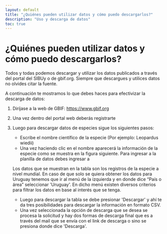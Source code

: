 ```yaml
---
layout: default
title: "¿Quiénes pueden utilizar datos y cómo puedo descargarlos?"
description: "Uso y descarga de datos"
toc: true
---
```


# ¿Quiénes pueden utilizar datos y cómo puedo descargarlos?

Todos y todas podemos descargar y utilizar los datos publicados a través del portal del SIBUy o de gbif.org. Siempre que descargues y utilices datos no olvides citar la fuente. 

A continuación te mostramos lo que debes haces para efectivizar la descarga de datos: 


1. Diríjase a la web de GBIF: https://www.gbif.org

2. Una vez dentro del portal web deberás registrarte
 
3. Luego para descargar datos de especies sigue los siguientes pasos:
	- Escribe el nombre científico de la especie (Por ejemplo: Leopardus wiedii)
	- Una vez haciendo clic en el nombre aparecerá la información de la especie como se muestra en la figura siguiente. Para ingresar a la planilla de datos debes ingresar a 

	Los datos que se muestran en la tabla son los registros de la especie a nivel mundial. En caso de que solo se quiera obtener los datos para Uruguay tenemos que ir al menú de la izquierda y en donde dice “País o área” seleccionar 'Uruguay'. En dicho menú existen diversos criterios para filtrar los datos en base al interés que se tenga.  

	- Luego para descargar la tabla se debe presionar 'Descargar' y ahí te da tres posibilidades para descargar la información en formato CSV.
	- Una vez seleccionada la opción de descarga que se desea se procesa la solicitud y hay dos formas de descarga final que es a través del mail que se envía con el link de descarga o sino se presiona donde dice 'Descarga'.
